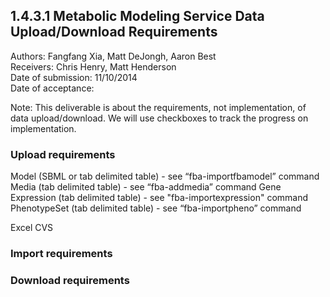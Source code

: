 1.4.3.1 Metabolic Modeling Service Data Upload/Download Requirements
------------------------------------------------------------------------------

Authors: Fangfang Xia, Matt DeJongh, Aaron Best  
Receivers: Chris Henry, Matt Henderson  
Date of submission: 11/10/2014  
Date of acceptance:   

Note: This deliverable is about the requirements, not implementation,
of data upload/download. We will use checkboxes to track the progress
on implementation.

### Upload requirements

Model (SBML or tab delimited table) - see “fba-importfbamodel” command
Media (tab delimited table) - see “fba-addmedia” command
Gene Expression (tab delimited table) - see "fba-importexpression" command
PhenotypeSet (tab delimited table) - see “fba-importpheno” command

Excel
CVS

### Import requirements


### Download requirements
